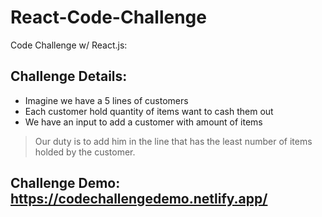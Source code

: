 # React-Code-Challenge
Code Challenge w/ React.js:

## Challenge Details:
- Imagine we have a 5 lines of customers
- Each customer hold quantity of items want to cash them out
- We have an input to add a customer with amount of items
> Our duty is to add him in the line that has the least number of items holded by the customer.

## Challenge Demo: https://codechallengedemo.netlify.app/
